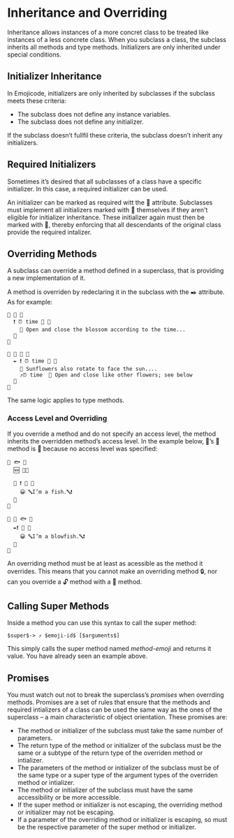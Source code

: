 # Inheritance and Overriding

Inheritance allows instances of a more concret class to be treated like
instances of a less concrete class. When you subclass a class, the subclass
inherits all methods and type methods. Initializers are only inherited under
special conditions.

## Initializer Inheritance

In Emojicode, initializers are only inherited by subclasses if the subclass
meets these criteria:

- The subclass does not define any instance variables.
- The subclass does not define any initializer.

If the subclass doesn’t fullfil these criteria, the subclass doesn’t inherit
any initializers.

## Required Initializers

Sometimes it’s desired that all subclasses of a class have a specific
initializer. In this case, a required initializer can be used.

An initializer can be marked as required witt the 🔑 attribute. Subclasses must
implement all initializers marked with 🔑 themselves if they aren't eligible
for initializer inheritance. These initializer again must then be marked with
🔑, thereby enforcing that all descendants of the original class provide the
required intalizer.

## Overriding Methods

A subclass can override a method defined in a superclass, that is providing
a new implementation of it.

A method is overriden by redeclaring it in the subclass with the ✒️ attribute.
As for example:

```
🐇 🌼 🍇
  ❗️ ⏰ time 🔢 🍇
    💭 Open and close the blossom according to the time...
  🍉
🍉

🐇 🌻 🌼 🍇
  ✒️ ❗️ ⏰ time 🔢 🍇
    💭 Sunflowers also rotate to face the sun....
    ⤴️⏰ time  💭 Open and close like other flowers; see below
  🍉
🍉
```

The same logic applies to type methods.

### Access Level and Overriding

If you override a method and do not specify an access level, the method inherits
the overridden method’s access level. In the example below, 🐡’s 🙋 method is 🔐
because no access level was specified:

```
🐇 🐟 🍇
  🆕 🍇🍉

  🔐 ❗️ 🙋 🍇
    😀 🔤I’m a fish.🔤❗️
  🍉
🍉

🐇 🐡 🐟 🍇
  ✒️❗️ 🙋 🍇
    😀 🔤I’m a blowfish.🔤❗️
  🍉
🍉
```

An overriding method must be at least as acessible as the method it overrides.
This means that you cannot make an overriding method 🔒, nor can you
override a 🔓 method with a 🔐 method.

## Calling Super Methods

Inside a method you can use this syntax to call the super method:

```syntax
$super$-> ⤴️ $emoji-id$ [$arguments$]
```

This simply calls the super method named *method-emoji* and returns it value.
You have already seen an example above.

## Promises

You must watch out not to break the superclass’s *promises* when overrding
methods. Promises are a set of rules that ensure that the methods and required
intializers of a class can be used the same way as the ones of the superclass –
a main characteristic of object orientation. These promises are:

- The method or initializer of the subclass must take the same number of
  parameters.
- The return type of the method or initializer of the subclass must be the
  same or a subtype of the return type of the overriden method or intializer.
- The parameters of the method or initializer of the subclass must be of the same
  type or a super type of the argument types of the overriden method or
  intializer.
- The method or initializer of the subclass must have the same accessibility
  or be more accessible.
- If the super method or initializer is not escaping, the overriding method or
  initializer may not be escaping.
- If a parameter of the overriding method or initializer is escaping, so must
  be the respective parameter of the super method or initializer.
